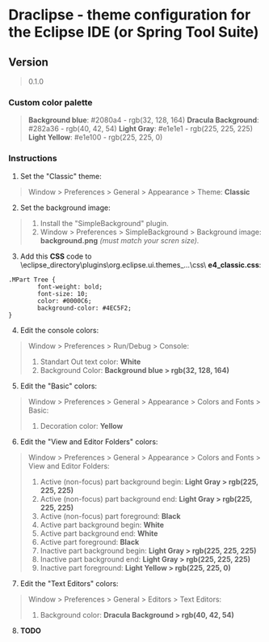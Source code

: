 # Draclipse - theme configuration for the Eclipse IDE (or Spring Tool Suite)

## Version
> 0.1.0

### Custom color palette
> **Background blue**: #2080a4 - rgb(32, 128, 164)
> **Dracula Background**: #282a36 - rgb(40, 42, 54)
> **Light Gray**: #e1e1e1 - rgb(225, 225, 225)
> **Light Yellow**: #e1e100 - rgb(225, 225, 0)

### Instructions

1. Set the "Classic" theme:
> Window > Preferences > General > Appearance > Theme: **Classic**

2. Set the background image:
> 1. Install the "SimpleBackground" plugin.
> 2. Window > Preferences > SimpleBackground > Background image: **background.png** *(must match your scren size).*

3. Add this **CSS** code to \eclipse_directory\plugins\org.eclipse.ui.themes_...\css\ **e4_classic.css**:

```
.MPart Tree {
        font-weight: bold;
        font-size: 10;
        color: #0000C6;
        background-color: #4EC5F2;
}
````

4. Edit the console colors:

> Window > Preferences > Run/Debug > Console:
> 1. Standart Out text color: **White**
> 2. Background Color: **Background blue > rgb(32, 128, 164)**

5. Edit the "Basic" colors:
> Window > Preferences > General > Appearance > Colors and Fonts > Basic:
> 1. Decoration color: **Yellow**


6. Edit the "View and Editor Folders" colors:
> Window > Preferences > General > Appearance > Colors and Fonts > View and Editor Folders:
> 1. Active (non-focus) part background begin: **Light Gray > rgb(225, 225, 225)**
> 2. Active (non-focus) part background end: **Light Gray > rgb(225, 225, 225)**
> 3. Active (non-focus) part foreground: **Black**
> 4. Active part background begin: **White**
> 5. Active part background end: **White**
> 6. Active part foreground: **Black**
> 7. Inactive part background begin: **Light Gray > rgb(225, 225, 225)**
> 8. Inactive part background end: **Light Gray > rgb(225, 225, 225)**
>9. Inactive part foreground: **Light Yellow > rgb(225, 225, 0)**

7. Edit the "Text Editors" colors:
> Window > Preferences > General > Editors > Text Editors:
> 1. Background color: **Dracula Background > rgb(40, 42, 54)**

8. **TODO**